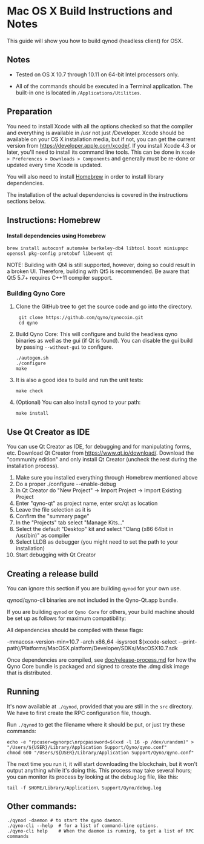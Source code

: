 Mac OS X Build Instructions and Notes
====================================
This guide will show you how to build qynod (headless client) for OSX.

Notes
-----

* Tested on OS X 10.7 through 10.11 on 64-bit Intel processors only.

* All of the commands should be executed in a Terminal application. The
built-in one is located in `/Applications/Utilities`.

Preparation
-----------

You need to install Xcode with all the options checked so that the compiler
and everything is available in /usr not just /Developer. Xcode should be
available on your OS X installation media, but if not, you can get the
current version from https://developer.apple.com/xcode/. If you install
Xcode 4.3 or later, you'll need to install its command line tools. This can
be done in `Xcode > Preferences > Downloads > Components` and generally must
be re-done or updated every time Xcode is updated.

You will also need to install [Homebrew](http://brew.sh) in order to install library
dependencies.

The installation of the actual dependencies is covered in the instructions
sections below.

Instructions: Homebrew
----------------------

#### Install dependencies using Homebrew

    brew install autoconf automake berkeley-db4 libtool boost miniupnpc openssl pkg-config protobuf libevent qt

NOTE: Building with Qt4 is still supported, however, doing so could result in a broken UI. Therefore, building with Qt5 is recommended. Be aware that Qt5 5.7+ requires C++11 compiler support.

### Building Qyno Core

1. Clone the GitHub tree to get the source code and go into the directory.

        git clone https://github.com/qyno/qynocoin.git
        cd qyno

2.  Build Qyno Core:
    This will configure and build the headless qyno binaries as well as the gui (if Qt is found).
    You can disable the gui build by passing `--without-gui` to configure.

        ./autogen.sh
        ./configure
        make

3.  It is also a good idea to build and run the unit tests:

        make check

4.  (Optional) You can also install qynod to your path:

        make install

Use Qt Creator as IDE
------------------------
You can use Qt Creator as IDE, for debugging and for manipulating forms, etc.
Download Qt Creator from https://www.qt.io/download/. Download the "community edition" and only install Qt Creator (uncheck the rest during the installation process).

1. Make sure you installed everything through Homebrew mentioned above
2. Do a proper ./configure --enable-debug
3. In Qt Creator do "New Project" -> Import Project -> Import Existing Project
4. Enter "qyno-qt" as project name, enter src/qt as location
5. Leave the file selection as it is
6. Confirm the "summary page"
7. In the "Projects" tab select "Manage Kits..."
8. Select the default "Desktop" kit and select "Clang (x86 64bit in /usr/bin)" as compiler
9. Select LLDB as debugger (you might need to set the path to your installation)
10. Start debugging with Qt Creator

Creating a release build
------------------------
You can ignore this section if you are building `qynod` for your own use.

qynod/qyno-cli binaries are not included in the Qyno-Qt.app bundle.

If you are building `qynod` or `Qyno Core` for others, your build machine should be set up
as follows for maximum compatibility:

All dependencies should be compiled with these flags:

 -mmacosx-version-min=10.7
 -arch x86_64
 -isysroot $(xcode-select --print-path)/Platforms/MacOSX.platform/Developer/SDKs/MacOSX10.7.sdk

Once dependencies are compiled, see [doc/release-process.md](release-process.md) for how the Qyno Core
bundle is packaged and signed to create the .dmg disk image that is distributed.

Running
-------

It's now available at `./qynod`, provided that you are still in the `src`
directory. We have to first create the RPC configuration file, though.

Run `./qynod` to get the filename where it should be put, or just try these
commands:

    echo -e "rpcuser=qynorpc\nrpcpassword=$(xxd -l 16 -p /dev/urandom)" > "/Users/${USER}/Library/Application Support/Qyno/qyno.conf"
    chmod 600 "/Users/${USER}/Library/Application Support/Qyno/qyno.conf"

The next time you run it, it will start downloading the blockchain, but it won't
output anything while it's doing this. This process may take several hours;
you can monitor its process by looking at the debug.log file, like this:

    tail -f $HOME/Library/Application\ Support/Qyno/debug.log

Other commands:
-------

    ./qynod -daemon # to start the qyno daemon.
    ./qyno-cli --help  # for a list of command-line options.
    ./qyno-cli help    # When the daemon is running, to get a list of RPC commands

